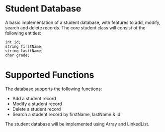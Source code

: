 # Student Database
A basic implementation of a student database, with features to add, modify, search and delete records.
The core student class will consist of the following entities:
```
int id;
string firstName;
string lasttName;
char grade;
```
# Supported Functions
The database supports the following functions:
* Add a student record
* Modify a student record
* Delete a student record
* Search a student record by firstName, lastName & id

The student database will be implemented using Array and LinkedList.

